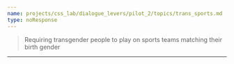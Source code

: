 ```yaml
---
name: projects/css_lab/dialogue_levers/pilot_2/topics/trans_sports.md
type: noResponse
---
```


> Requiring transgender people to play on sports teams matching their birth gender

---
